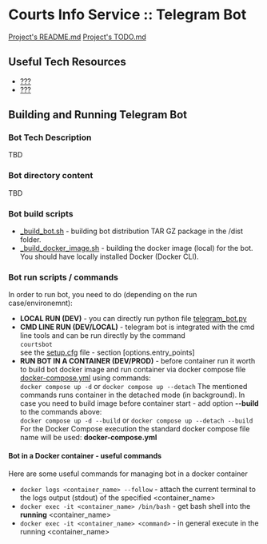 # Courts Info Service :: Telegram Bot

[Project's README.md](../README.md)
[Project's TODO.md](../TODO.md)

## Useful Tech Resources

- [???](???)
- [???](???)

## Building and Running Telegram Bot

### Bot Tech Description

TBD

### Bot directory content

TBD

### Bot build scripts

- [_build_bot.sh](_build_bot.sh) - building bot distribution TAR GZ package in the /dist folder.
- [_build_docker_image.sh](_build_docker_image.sh) - building the docker image (local) for the bot. You should have locally installed Docker (Docker CLI).

### Bot run scripts / commands

In order to run bot, you need to do (depending on the run case/environemnt):

- **LOCAL RUN (DEV)** - you can directly run python file [telegram_bot.py](src/courts/bot/telegram_bot.py)
- **CMD LINE RUN (DEV/LOCAL)** - telegram bot is integrated with the cmd line tools and can be run directly by the command  
  `courtsbot`  
  see the [setup.cfg](setup.cfg) file - section [options.entry_points]
- **RUN BOT IN A CONTAINER (DEV/PROD)** - before container run it worth to build bot docker image and run container via docker compose file [docker-compose.yml](docker-compose.yml) using commands:  
  `docker compose up -d` or `docker compose up --detach`
  The mentioned commands runs container in the detached mode (in background). In case you need to build image before container start - add option **--build** to the commands above:  
  `docker compose up -d --build` or `docker compose up --detach --build`  
  For the Docker Compose execution the standard docker compose file name will be used: **docker-compose.yml**

#### Bot in a Docker container - useful commands

Here are some useful commands for managing bot in a docker container

- `docker logs <container_name> --follow` - attach the current terminal to the logs output (stdout) of the specified <container_name>
- `docker exec -it <container_name> /bin/bash` - get bash shell into the **running** <container_name>
- `docker exec -it <container_name> <command>` - in general execute <command> in the running <container_name>
